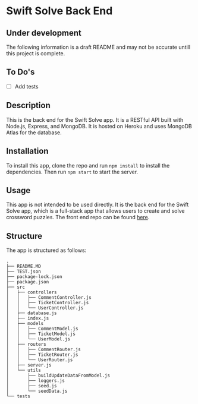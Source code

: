 # Swift Solve Back End 

## Under development

The following information is a draft README and may not be accurate untill this project is complete.

## To Do's 

- [ ] Add tests

## Description

This is the back end for the Swift Solve app. It is a RESTful API built with Node.js, Express, and MongoDB. It is hosted on Heroku and uses MongoDB Atlas for the database.

## Installation

To install this app, clone the repo and run `npm install` to install the dependencies. Then run `npm start` to start the server.

## Usage

This app is not intended to be used directly. It is the back end for the Swift Solve app, which is a full-stack app that allows users to create and solve crossword puzzles. The front end repo can be found [here]().

## Structure

The app is structured as follows:
```
.
├── README.MD
├── TEST.json
├── package-lock.json
├── package.json
├── src
│   ├── controllers
│   │   ├── CommentController.js
│   │   ├── TicketController.js
│   │   └── UserController.js
│   ├── database.js
│   ├── index.js
│   ├── models
│   │   ├── CommentModel.js
│   │   ├── TicketModel.js
│   │   └── UserModel.js
│   ├── routers
│   │   ├── CommentRouter.js
│   │   ├── TicketRouter.js
│   │   └── UserRouter.js
│   ├── server.js
│   └── utils
│       ├── buildUpdateDataFromModel.js
│       ├── loggers.js
│       ├── seed.js
│       └── seedData.js
└── tests
```

